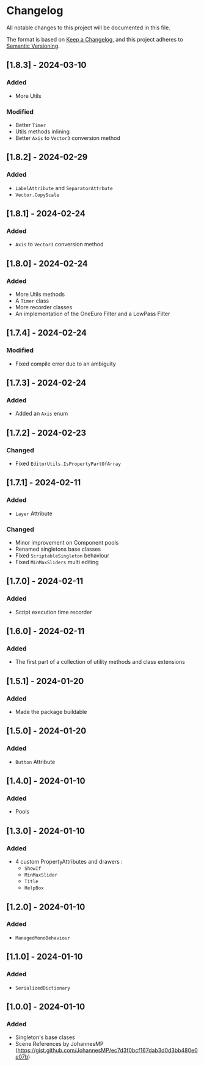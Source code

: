 # Changelog
All notable changes to this project will be documented in this file.

The format is based on [Keep a Changelog](https://keepachangelog.com/en/1.0.0/),
and this project adheres to [Semantic Versioning](https://semver.org/spec/v2.0.0.html).

## [1.8.3] - 2024-03-10

### Added
- More Utils

### Modified
- Better `Timer`
- Utils methods inlining
- Better `Axis` to `Vector3` conversion method

## [1.8.2] - 2024-02-29

### Added
- `LabelAttribute` and `SeparatorAttrbute`
- `Vector.CopyScale`

## [1.8.1] - 2024-02-24

### Added
- `Axis` to `Vector3` conversion method

## [1.8.0] - 2024-02-24

### Added
- More Utils methods
- A `Timer` class
- More recorder classes
- An implementation of the OneEuro Filter and a LowPass Filter

## [1.7.4] - 2024-02-24

### Modified
- Fixed compile error due to an ambiguity

## [1.7.3] - 2024-02-24

### Added
- Added an `Axis` enum

## [1.7.2] - 2024-02-23

### Changed
- Fixed `EditorUtils.IsPropertyPartOfArray`

## [1.7.1] - 2024-02-11

### Added
- `Layer` Attribute

### Changed
- Minor improvement on Component pools
- Renamed singletons base classes
- Fixed `ScriptableSingleton` behaviour
- Fixed `MinMaxSliders` multi editing

## [1.7.0] - 2024-02-11

### Added
- Script execution time recorder

## [1.6.0] - 2024-02-11

### Added
- The first part of a collection of utility methods and class extensions

## [1.5.1] - 2024-01-20

### Added
- Made the package buildable

## [1.5.0] - 2024-01-20

### Added
- `Button` Attribute

## [1.4.0] - 2024-01-10

### Added
- Pools

## [1.3.0] - 2024-01-10

### Added
- 4 custom PropertyAttributes and drawers :
  - `ShowIf`
  - `MinMaxSlider`
  - `Title`
  - `HelpBox`
  
## [1.2.0] - 2024-01-10

### Added
- `ManagedMonoBehaviour`

## [1.1.0] - 2024-01-10

### Added
- `SerializedDictionary`

## [1.0.0] - 2024-01-10

### Added
- Singleton's base clases
- Scene References by JohannesMP (<https://gist.github.com/JohannesMP/ec7d3f0bcf167dab3d0d3bb480e0e07b>)
